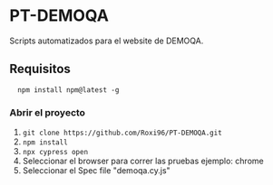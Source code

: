 # PT-DEMOQA
Scripts automatizados para el website de DEMOQA.


## Requisitos
```  npm install npm@latest -g```

### Abrir el proyecto
1. ```git clone https://github.com/Roxi96/PT-DEMOQA.git```
2. ```npm install```
3. ```npx cypress open```
4. Seleccionar el browser para correr las pruebas ejemplo: chrome
5. Seleccionar el Spec file "demoqa.cy.js"


